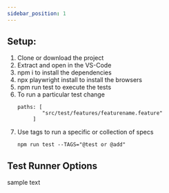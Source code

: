 ```yaml
---
sidebar_position: 1
---
```




## Setup:
1. Clone or download the project
2. Extract and open in the VS-Code
3. npm i to install the dependencies
4. npx playwright install to install the browsers
5. npm run test to execute the tests
6. To run a particular test change
    ``` 
    paths: [
            "src/test/features/featurename.feature"
         ] 
    ```
7. Use tags to run a specific or collection of specs
    ```
    npm run test --TAGS="@test or @add"
    ```


## Test Runner Options

sample text